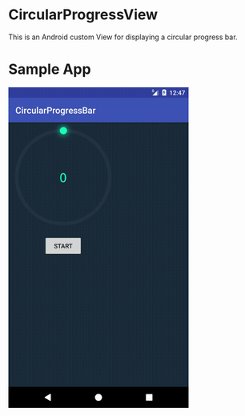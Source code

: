 # CircularProgressView
This is an Android custom View for displaying a circular progress bar.

# Sample App

<img alt="CircularProgressBar Sample App" src="https://raw.githubusercontent.com/nihalmistry/circularprogressview/master/sample_screen/CircularProgressBar.gif"
 width="360" height="640" />
